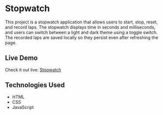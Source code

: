 <h1>Stopwatch</h1>

<p>
This project is a stopwatch application that allows users to start, stop, reset, and record laps. The stopwatch displays time in seconds and milliseconds, and users can switch between a light and dark theme using a toggle switch. The recorded laps are saved locally so they persist even after refreshing the page.
</p>

<h2>Live Demo</h2>
<p>
  Check it out live: <a href="https://mosammat-muna.github.io/StopWatch/">Stopwatch</a>
</p>

<h2>Technologies Used</h2>
<ul>
  <li>HTML</li>
  <li>CSS</li>
  <li>JavaScript</li>
</ul>
